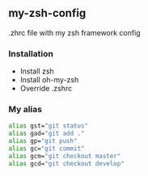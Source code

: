 ## my-zsh-config

.zhrc file with my zsh framework config


### Installation

* Install zsh
* Install oh-my-zsh
* Override .zshrc


### My alias

```sh
alias gst="git status" 
alias gad="git add ."
alias gp="git push"
alias gc="git commit"
alias gcm="git checkout master"
alias gcd="git checkout develop"
```



